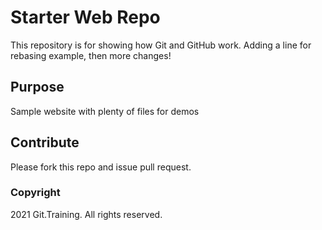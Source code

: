 # Starter Web Repo

This repository is for showing how Git and GitHub work. Adding a line for rebasing example, then more changes!

## Purpose

Sample website with plenty of files for demos

## Contribute

Please fork this repo and issue pull request.

### Copyright

2021 Git.Training. All rights reserved.